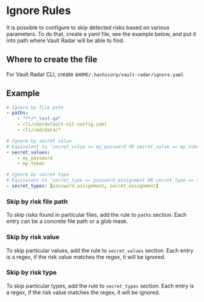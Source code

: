 # Ignore Rules

It is possible to configure to skip detected risks based on various parameters.
To do that, create a yaml file, see the example below, and put it into path where Vault Radar will be able to find. 

## Where to create the file

For Vault Radar CLI, create `$HOME/.hashicorp/vault-radar/ignore.yaml`

## Example

```yaml
# Ignore by file path
- paths:
    - "**/*_test.go"
    - cli/cmd/default-nil-config.yaml
    - cli/cmd/data/*

# Ignore by secret value
# Equivalent to 'secret_value == my_password OR secret_value == my_token'
- secret_values:
    - my_password
    - my_token

# Ignore by secret type
# Equivalent to 'secret_type == password_assignment OR secret_type == secret_assignment'
- secret_types: [password_assignment, secret_assignment]
```

### Skip by risk file path

To skip risks found in particular files, add the rule to `paths` section. 
Each entry can be a concrete file path or a glob mask.

### Skip by risk value

To skip particular values, add the rule to `secret_values` section. 
Each entry is a regex, if the risk value matches the regex, it will be ignored. 

### Skip by risk type

To skip particular types, add the rule to `secret_types` section.
Each entry is a regex, if the risk value matches the regex, it will be ignored.
